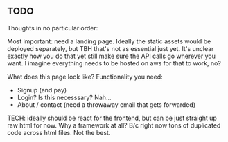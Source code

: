 ## TODO

Thoughts in no particular order:

Most important: need a landing page. Ideally the static assets would be deployed separately, but TBH that's not as essential just yet. It's unclear exactly how you do that yet still make sure the API calls go wherever you want. I imagine everything needs to be hosted on aws for that to work, no?

What does this page look like? Functionality you need:
- Signup (and pay)
- Login? Is this necesssary? Nah...
- About / contact (need a throwaway email that gets forwarded)

TECH: ideally should be react for the frontend, but can be just straight up raw html for now.
Why a framework at all? B/c right now tons of duplicated code across html files. Not the best.
